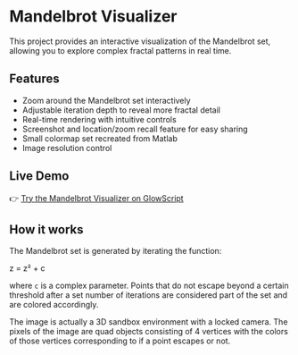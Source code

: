# Mandelbrot Visualizer

This project provides an interactive visualization of the Mandelbrot set, allowing you to explore complex fractal patterns in real time.

## Features

- Zoom around the Mandelbrot set interactively
- Adjustable iteration depth to reveal more fractal detail
- Real-time rendering with intuitive controls
- Screenshot and location/zoom recall feature for easy sharing
- Small colormap set recreated from Matlab
- Image resolution control

## Live Demo

👉 [Try the Mandelbrot Visualizer on GlowScript](https://www.glowscript.org/#/user/X9Z3/folder/X9Z3Publications/program/Mandelbrot-Visualizer)

## How it works

The Mandelbrot set is generated by iterating the function:

z = z² + c

where `c` is a complex parameter. Points that do not escape beyond a certain threshold after a set number of iterations are considered part of the set and are colored accordingly.

The image is actually a 3D sandbox environment with a locked camera. The pixels of the image are quad objects consisting of 4 vertices with the colors of those vertices corresponding to if a point escapes or not.


